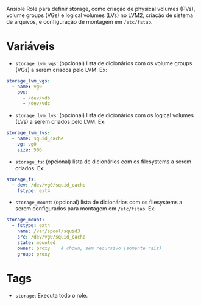 Ansible Role para definir storage, como criação de physical volumes (PVs),
volume groups (VGs) e logical volumes (LVs) no LVM2, criação de sistema de
arquivos, e configuração de montagem em `/etc/fstab`.

# Variáveis

- `storage_lvm_vgs`: (opcional) lista de dicionários com os volume groups (VGs)
  a serem criados pelo LVM. Ex:

```yaml
storage_lvm_vgs:
  - name: vg0
    pvs:
      - /dev/vdb
      - /dev/vdc
```

- `storage_lvm_lvs`: (opcional) lista de dicionários com os logical volumes
  (LVs) a serem criados pelo LVM. Ex:

```yaml
storage_lvm_lvs:
  - name: squid_cache
    vg: vg0
    size: 50G
```

- `storage_fs`: (opcional) lista de dicionários com os filesystems a serem
  criados. Ex:

```yaml
storage_fs:
  - dev: /dev/vg0/squid_cache
    fstype: ext4
```

- `storage_mount`: (opcional) lista de dicionários com os filesystems a serem
  configurados para montagem em `/etc/fstab`. Ex:

```yaml
storage_mount:
  - fstype: ext4
    name: /var/spool/squid3
    src: /dev/vg0/squid_cache
    state: mounted
    owner: proxy    # chown, sem recursivo (somente raíz)
    group: proxy
```

# Tags

- `storage`: Executa todo o role.
